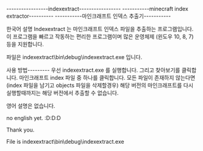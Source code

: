 -----------------indexextract-----------------
-----------minecraft index extractor----------
-----------마인크래프트 인덱스 추출기-----------

한국어 설명
Indexextract 는 마인크래프트 인덱스 파일을 추출하는 프로그램입니다.
이 프로그램을 빠르고 작동하는 편리한 프로그램이며 많은 운영체제
(윈도우 10, 8, 7) 등을 지원합니다.

파일은 indexextract\bin\debug\indexextract.exe 입니다.

사용 방법---------
우선 indexextract.exe 를 실행합니다.
그리고 찾아보기를 클릭합니다.
마인크래프트 index 파일 중 하나를 클릭합니다.
모든 파일이 존재하지 않는다면(index 파일을 남기고 objects 파일을 삭제할경우)
해당 버전의 마인크래프트를 다시 실행할때까지는 해당 버전에서
추출할 수 없습니다.

영어 설명은 없습니다.

no english yet. :D:D:D

Thank you.

File is indexextract\bin\debug\indexextract.exe